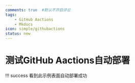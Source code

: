 ```yaml
---
comments: true  #默认不开启评论
tags:
    - GitHub Aactions
    - Mkdocs
icon: simple/githubactions
status: new
---
```


# 测试GitHub Aactions自动部署


!!! success
    看到此示例表面自动部署成功












